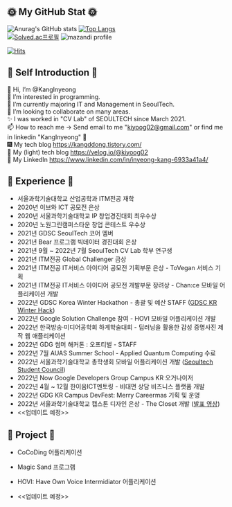 ## 🌞 My GitHub Stat 🌞

![Anurag's GitHub stats](https://github-readme-stats.vercel.app/api?username=KangInyeong&show_icons=true)
[![Top Langs](https://github-readme-stats.vercel.app/api/top-langs/?username=KangInyeong&langs_count=3)](https://github.com/anuraghazra/github-readme-stats)   
[![Solved.ac프로필](http://mazassumnida.wtf/api/pastel/generate_badge?boj=kiyoog02)](https://solved.ac/kiyoog02) 
![mazandi profile](http://mazandi.herokuapp.com/api?handle=kiyoog02&theme=warm)


[![Hits](https://hits.seeyoufarm.com/api/count/incr/badge.svg?url=https%3A%2F%2Fgithub.com%2FKangInyeong&count_bg=%23F8F942&title_bg=%23BBE5AA&icon=&icon_color=%23B6B3B3&title=hits&edge_flat=false)](https://hits.seeyoufarm.com)

## 💛 Self Introduction 💛
👋 Hi, I’m @KangInyeong   
👀 I’m interested in programming.  
🌱 I’m currently majoring IT and Management in SeoulTech.  
💞️ I’m looking to collaborate on many areas.  
✨ I was worked in "CV Lab" of SEOULTECH since March 2021.  
📫 How to reach me -> Send email to me "kiyoog02@gmail.com" or find me in linkedin "KangInyeong" 💩  
🎆 My tech blog https://kangddong.tistory.com/  
🏐 My (light) tech blog https://velog.io/@kiyoog02  
🦋 My LinkedIn https://www.linkedin.com/in/inyeong-kang-6933a41a4/
<br>

## 🌻 Experience 🌻
* 서울과학기술대학교 산업공학과 ITM전공 재학  
* 2020년 이브와 ICT 공모전 은상 
* 2020년 서울과학기술대학교 IP 창업경진대회 최우수상
* 2020년 노원그린캠퍼스타운 창업 콘테스트 우수상
* 2021년 GDSC SeoulTech 코어 멤버
* 2021년 Bear 프로그램 빅데이터 경진대회 은상
* 2021년 9월 ~ 2022년 7월 SeoulTech CV Lab 학부 연구생
* 2021년 ITM전공 Global Challenger 금상
* 2021년 ITM전공 IT서비스 아이디어 공모전 기획부문 은상 - ToVegan 서비스 기획
* 2021년 ITM전공 IT서비스 아이디어 공모전 개발부문 장려상 - Chan:ce 모바일 어플리케이션 개발
* 2022년 GDSC Korea Winter Hackathon - 총괄 및 예산 STAFF ([GDSC KR Winter Hack](https://github.com/gdsckoreahackathon2022))
* 2022년 Google Solution Challenge 참여 - HOVI 모바일 어플리케이션 개발
* 2022년 한국방송·미디어공학회 하계학술대회 - 딥러닝을 활용한 감성 증명사진 제작 웹 애플리케이션
* 2022년 GDG 썸머 해커톤 : 오프티벌 - STAFF
* 2022년 7월 AUAS Summer School - Applied Quantum Computing 수료
* 2022년 서울과학기술대학교 총학생회 모바일 어플리케이션 개발 ([Seoultech Student Council](https://play.google.com/store/apps/details?id=com.start.STart))
* 2022년 Now Google Developers Group Campus KR 오거나이저
* 2022년 4월 ~ 12월 한이음ICT멘토링 - 비대면 상담 비즈니스 플랫폼 개발
* 2022년 GDG KR Campus DevFest: Merry Careermas 기획 및 운영
* 2022년 서울과학기술대학교 캡스톤 디자인 은상 - The Closet 개발 ([발표 영상](https://youtu.be/1ashpEoyM44))
* <<업데이트 예정>>

## 🥞 Project 🥞
* CoCoDing 어플리케이션
* Magic Sand 프로그램
* HOVI: Have Own Voice Intermidiator 어플리케이션

* <<업데이트 예정>>
